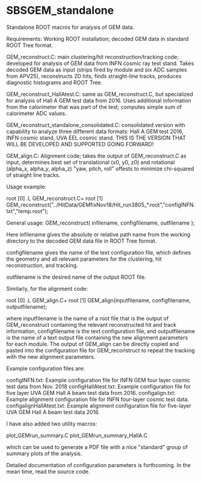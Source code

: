 # SBSGEM_standalone
Standalone ROOT macros for analysis of GEM data.

Requirements: Working ROOT installation; decoded GEM data in standard ROOT Tree format. 

GEM_reconstruct.C: main clustering/hit reconstruction/tracking code; developed for analysis of GEM data from INFN cosmic ray test stand. Takes decoded GEM data as input (strips fired by module and six ADC samples from APV25), reconstructs 2D hits, finds straight-line tracks, produces diagnostic histograms and ROOT Tree. 

GEM_reconstruct_HallAtest.C: same as GEM_reconstruct.C, but specialized for analysis of Hall A GEM test data from 2016. Uses additional information from the calorimeter that was part of the test; computes simple sum of calorimeter ADC values.

GEM_reconstruct_standalone_consolidated.C: consolidated version with capability to analyze three different data formats: Hall A GEM test 2016, INFN cosmic stand, UVA EEL cosmic stand. THIS IS THE VERSION THAT WILL BE DEVELOPED AND SUPPORTED GOING FORWARD!

GEM_align.C: Alignment code; takes the output of GEM_reconstruct.C as input, determines best set of translational (x0, y0, z0) and rotational (alpha_x, alpha_y, alpha_z) "yaw, pitch, roll" offests to minimize chi-squared of straight line tracks.

Usage example:

root [0] .L GEM_reconstruct.C+
root [1] GEM_reconstruct("../HitData/GEMfixNov18/Hit_run3805_*.root","configINFN.txt","temp.root");


General usage: GEM_reconstruct( infilename, configfilename, outfilename );

Here infilename gives the absolute or relative path name from the working directory to the decoded GEM data file in ROOT Tree format.

configfilename gives the name of the text configuration file, which defines the geometry and all relevant parameters for the clustering, hit reconstruction, and tracking.

outfilename is the desired name of the output ROOT file.

Similarly, for the alignment code:

root [0] .L GEM_align.C+
root [1] GEM_align(inputfilename, configfilename, outputfilename);

where inputfilename is the name of a root file that is the output of GEM_reconstruct containing the relevant reconstructed hit and track information, configfilename is the text configuration file, and outputfilename is the name of a text output file containing the new alignment parameters for each module. The output of GEM_align can be directly copied and pasted into the configuration file for GEM_reconstruct to repeat the tracking with the new alignment parameters.

Example configuration files are:

configINFN.txt: Example configuration file for INFN GEM four layer cosmic test data from Nov. 2018
configHallAtest.txt: Example configuration file for five layer UVA GEM Hall A beam test data from 2016.
configalign.txt: Example alignment configuration file for INFN four-layer cosmic test data.
configalignHallAtest.txt: Example alignment configuration file for five-layer UVA GEM Hall A beam test data 2016.

I have also added two utility macros:

plot_GEMrun_summary.C
plot_GEMrun_summary_HallA.C

which can be used to generate a PDF file with a nice "standard" group of summary plots of the analysis. 

Detailed documentation of configuration parameters is forthcoming. In the mean time, read the source code.

